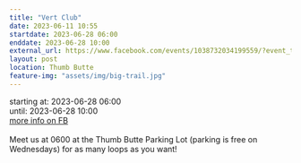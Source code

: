 ```yaml
---
title: "Vert Club"
date: 2023-06-11 10:55
startdate: 2023-06-28 06:00
enddate: 2023-06-28 10:00
external_url: https://www.facebook.com/events/1038732034199559/?event_time_id=1038732077532888
layout: post
location: Thumb Butte
feature-img: "assets/img/big-trail.jpg"
---
```


starting at: 2023-06-28 06:00<br>until: 2023-06-28 10:00<br><a href="https://www.facebook.com/events/1038732034199559/?event_time_id=1038732077532888">more info on FB</a><br><br>Meet us at 0600 at the Thumb Butte Parking Lot (parking is free on Wednesdays) for as many loops as you want! <br>
  <br>
  
